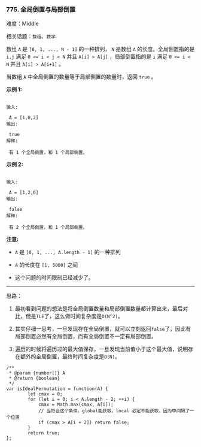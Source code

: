 ### 775. 全局倒置与局部倒置

难度：Middle

相关话题：`数组`、`数学`

数组 `A` 是 `[0, 1, ..., N - 1]` 的一种排列， `N`  是数组 `A` 的长度。全局倒置指的是  `i,j` 满足 `0 <= i < j < N`  并且 `A[i] > A[j]` ，局部倒置指的是  `i`  满足 `0 <= i < N` 并且 `A[i] > A[i+1]` 。



当数组 `A` 中全局倒置的数量等于局部倒置的数量时，返回  `true`  。







**示例 1:** 





```

输入:

 A = [1,0,2]
输出:

 true
解释:

 有 1 个全局倒置，和 1 个局部倒置。

```


**示例 2:** 





```

输入:

 A = [1,2,0]
输出:

 false
解释:

 有 2 个全局倒置，和 1 个局部倒置。

```


**注意:** 




* `A`  是 `[0, 1, ..., A.length - 1]` 的一种排列

* `A`  的长度在 `[1, 5000]` 之间

* 这个问题的时间限制已经减少了。






-----

思路：

1. 最初看到问题的想法是将全局倒置数量和局部倒置数量都计算出来，最后对比，但是`TLE`了，这么做时间复杂度是`O(N^2)`。

2. 其实仔细一思考，一旦发现存在全局倒置，就可以立刻返回`false`了，因此有局部倒置必然有全局倒置，而有全局倒置不一定有局部倒置。

3. 遍历的时候将遍历过的最大值保存，一旦发现当前值小于这个最大值，说明存在额外的全局倒置，最终时间复杂度是`O(N)`。


```
/**
 * @param {number[]} A
 * @return {boolean}
 */
var isIdealPermutation = function(A) {
        let cmax = 0;
        for (let i = 0; i < A.length - 2; ++i) {
            cmax = Math.max(cmax, A[i]);
            // 当符合这个条件，global能获取，local 必定不能获取，因为中间隔了一个位置
            if (cmax > A[i + 2]) return false;
        }
        return true;
};



```

